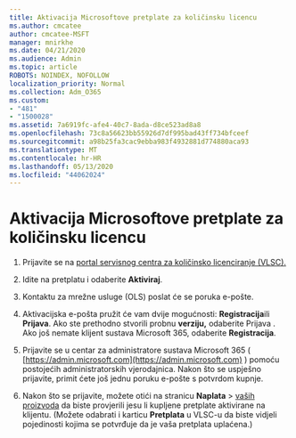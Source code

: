 ```yaml
---
title: Aktivacija Microsoftove pretplate za količinsku licencu
ms.author: cmcatee
author: cmcatee-MSFT
manager: mnirkhe
ms.date: 04/21/2020
ms.audience: Admin
ms.topic: article
ROBOTS: NOINDEX, NOFOLLOW
localization_priority: Normal
ms.collection: Adm_O365
ms.custom:
- "481"
- "1500028"
ms.assetid: 7a6919fc-afe4-40c7-8ada-d8ce523ad8a8
ms.openlocfilehash: 73c8a56623bb55926d7df995bad43ff734bfceef
ms.sourcegitcommit: a98b25fa3cac9ebba983f4932881d774880aca93
ms.translationtype: MT
ms.contentlocale: hr-HR
ms.lasthandoff: 05/13/2020
ms.locfileid: "44062024"
---
```

# <a name="activating-a-microsoft-volume-license-subscription"></a>Aktivacija Microsoftove pretplate za količinsku licencu

1. Prijavite se na [portal servisnog centra za količinsko licenciranje (VLSC).](https://go.microsoft.com/fwlink/p/?LinkId=329762)

2. Idite na pretplatu i odaberite **Aktiviraj**.

3. Kontaktu za mrežne usluge (OLS) poslat će se poruka e-pošte.

4. Aktivacijska e-pošta pružit će vam dvije mogućnosti: **Registracija**ili **Prijava**. Ako ste prethodno stvorili probnu **verziju,** odaberite Prijava . Ako još nemate klijent sustava Microsoft 365, odaberite **Registracija**.

5. Prijavite se u centar za administratore sustava Microsoft 365 ( [https://admin.microsoft.com](https://admin.microsoft.com) ) pomoću postojećih administratorskih vjerodajnica. Nakon što se uspješno prijavite, primit ćete još jednu poruku e-pošte s potvrdom kupnje.

6. Nakon što se prijavite, možete otići na stranicu **Naplata** \> [vaših proizvoda](https://go.microsoft.com/fwlink/p/?linkid=842054) da biste provjerili jesu li kupljene pretplate aktivirane na klijentu. (Možete odabrati i karticu **Pretplata** u VLSC-u da biste vidjeli pojedinosti kojima se potvrđuje da je vaša pretplata uplaćena.)
